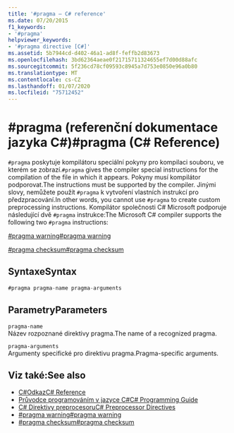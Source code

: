 ```yaml
---
title: '#pragma – C# reference'
ms.date: 07/20/2015
f1_keywords:
- '#pragma'
helpviewer_keywords:
- '#pragma directive [C#]'
ms.assetid: 5b7944cd-d402-46a1-ad8f-feffb2d83673
ms.openlocfilehash: 3bd62364aeae0f21715711324655ef7d00d88afc
ms.sourcegitcommit: 5f236cd78cf09593c8945a7d753e0850e96a0b80
ms.translationtype: MT
ms.contentlocale: cs-CZ
ms.lasthandoff: 01/07/2020
ms.locfileid: "75712452"
---
```

# <a name="pragma-c-reference"></a><span data-ttu-id="8ee5d-102">#pragma (referenční dokumentace jazyka C#)</span><span class="sxs-lookup"><span data-stu-id="8ee5d-102">#pragma (C# Reference)</span></span>
<span data-ttu-id="8ee5d-103">`#pragma` poskytuje kompilátoru speciální pokyny pro kompilaci souboru, ve kterém se zobrazí.</span><span class="sxs-lookup"><span data-stu-id="8ee5d-103">`#pragma` gives the compiler special instructions for the compilation of the file in which it appears.</span></span> <span data-ttu-id="8ee5d-104">Pokyny musí kompilátor podporovat.</span><span class="sxs-lookup"><span data-stu-id="8ee5d-104">The instructions must be supported by the compiler.</span></span> <span data-ttu-id="8ee5d-105">Jinými slovy, nemůžete použít `#pragma` k vytvoření vlastních instrukcí pro předzpracování.</span><span class="sxs-lookup"><span data-stu-id="8ee5d-105">In other words, you cannot use `#pragma` to create custom preprocessing instructions.</span></span> <span data-ttu-id="8ee5d-106">Kompilátor společnosti C# Microsoft podporuje následující dvě `#pragma` instrukce:</span><span class="sxs-lookup"><span data-stu-id="8ee5d-106">The Microsoft C# compiler supports the following two `#pragma` instructions:</span></span>  
  
 [<span data-ttu-id="8ee5d-107">#pragma warning</span><span class="sxs-lookup"><span data-stu-id="8ee5d-107">#pragma warning</span></span>](./preprocessor-pragma-warning.md)  
  
 [<span data-ttu-id="8ee5d-108">#pragma checksum</span><span class="sxs-lookup"><span data-stu-id="8ee5d-108">#pragma checksum</span></span>](./preprocessor-pragma-checksum.md)  
  
## <a name="syntax"></a><span data-ttu-id="8ee5d-109">Syntaxe</span><span class="sxs-lookup"><span data-stu-id="8ee5d-109">Syntax</span></span>  
  
```csharp
#pragma pragma-name pragma-arguments  
```  
  
## <a name="parameters"></a><span data-ttu-id="8ee5d-110">Parametry</span><span class="sxs-lookup"><span data-stu-id="8ee5d-110">Parameters</span></span>  
 `pragma-name`  
 <span data-ttu-id="8ee5d-111">Název rozpoznané direktivy pragma.</span><span class="sxs-lookup"><span data-stu-id="8ee5d-111">The name of a recognized pragma.</span></span>  
  
 `pragma-arguments`  
 <span data-ttu-id="8ee5d-112">Argumenty specifické pro direktivu pragma.</span><span class="sxs-lookup"><span data-stu-id="8ee5d-112">Pragma-specific arguments.</span></span>  
  
## <a name="see-also"></a><span data-ttu-id="8ee5d-113">Viz také:</span><span class="sxs-lookup"><span data-stu-id="8ee5d-113">See also</span></span>

- [<span data-ttu-id="8ee5d-114">C#Odkaz</span><span class="sxs-lookup"><span data-stu-id="8ee5d-114">C# Reference</span></span>](../index.md)
- [<span data-ttu-id="8ee5d-115">Průvodce programováním v jazyce C#</span><span class="sxs-lookup"><span data-stu-id="8ee5d-115">C# Programming Guide</span></span>](../../programming-guide/index.md)
- [<span data-ttu-id="8ee5d-116">C# Direktivy preprocesoru</span><span class="sxs-lookup"><span data-stu-id="8ee5d-116">C# Preprocessor Directives</span></span>](./index.md)
- [<span data-ttu-id="8ee5d-117">#pragma warning</span><span class="sxs-lookup"><span data-stu-id="8ee5d-117">#pragma warning</span></span>](./preprocessor-pragma-warning.md)
- [<span data-ttu-id="8ee5d-118">#pragma checksum</span><span class="sxs-lookup"><span data-stu-id="8ee5d-118">#pragma checksum</span></span>](./preprocessor-pragma-checksum.md)
